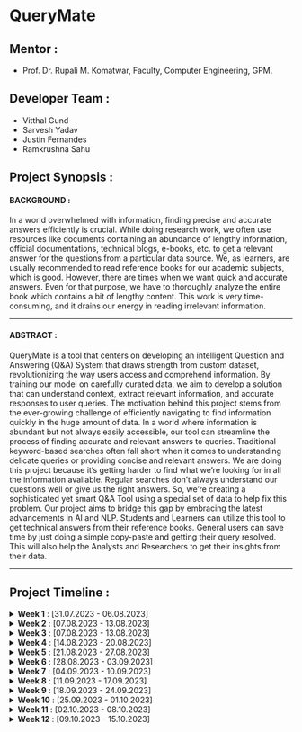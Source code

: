 # QueryMate

## Mentor :

- Prof. Dr. Rupali M. Komatwar, Faculty, Computer Engineering, GPM.

## Developer Team :

- Vitthal Gund
- Sarvesh Yadav
- Justin Fernandes
- Ramkrushna Sahu

## Project Synopsis :

#### BACKGROUND :

In a world overwhelmed with information, finding precise and accurate answers efficiently is crucial. While doing research work, we often use resources like documents containing an abundance of lengthy information, official documentations, technical blogs, e-books, etc. to get a relevant answer for the questions from a particular data source. We, as learners, are usually recommended to read reference books for our academic subjects, which is good. However, there are times when we want quick and accurate answers. Even for that purpose, we have to thoroughly analyze the entire book which contains a bit of lengthy content. This work is very time-consuming, and it drains our energy in reading irrelevant information.

---

#### ABSTRACT :

QueryMate is a tool that centers on developing an intelligent Question and Answering (Q&A) System that draws strength from custom dataset, revolutionizing the way users access and comprehend information. By training our model on carefully curated data, we aim to develop a solution that can understand context, extract relevant information, and accurate responses to user queries. The motivation behind this project stems from the ever-growing challenge of efficiently navigating to find information quickly in the huge amount of data. In a world where information is abundant but not always easily accessible, our tool can streamline the process of finding accurate and relevant answers to queries. Traditional keyword-based searches often fall short when it comes to understanding delicate queries or providing concise and relevant answers. We are doing this project because it’s getting harder to find what we’re looking for in all the information available. Regular searches don’t always understand our questions well or give us the right answers. So, we’re creating a sophisticated yet smart Q&A Tool using a special set of data to help fix this problem. Our project aims to bridge this gap by embracing the latest advancements in AI and NLP. Students and Learners can utilize this tool to get technical answers from their reference books. General users can save time by just doing a simple copy-paste and getting their query resolved. This will also help the Analysts and Researchers to get their insights from their data.

---

## Project Timeline :

<details>
<summary><b>Week 1</b> : [31.07.2023 - 06.08.2023]</summary>

+ 
+ 
</details>
<details>
<summary><b>Week 2</b> : [07.08.2023 - 13.08.2023]</summary>

+ 
+ 
</details>
<details>
<summary><b>Week 3</b> : [07.08.2023 - 13.08.2023]</summary>

+ 
+ 
</details>
<details>
<summary><b>Week 4</b> : [14.08.2023 - 20.08.2023]</summary>

+ 
+ 
</details>
<details>
<summary><b>Week 5</b> : [21.08.2023 - 27.08.2023]</summary>

+ 
+ 
</details>
<details>
<summary><b>Week 6</b> : [28.08.2023 - 03.09.2023]</summary>

+ 
+ 
</details>
<details>
<summary><b>Week 7</b> : [04.09.2023 - 10.09.2023]</summary>

+ 
+ 
</details>
<details>
<summary><b>Week 8</b> : [11.09.2023 - 17.09.2023]</summary>

+ 
+ 
</details>
<details>
<summary><b>Week 9</b> : [18.09.2023 - 24.09.2023]</summary>

+ 
+ 
</details>
<details>
<summary><b>Week 10</b> : [25.09.2023 - 01.10.2023]</summary>

+ 
+ 
</details>
<details>
<summary><b>Week 11</b> : [02.10.2023 - 08.10.2023]</summary>

+ 
+ 
</details>
<details>
<summary><b>Week 12</b> : [09.10.2023 - 15.10.2023]</summary>

+ 
+ 
</details>

